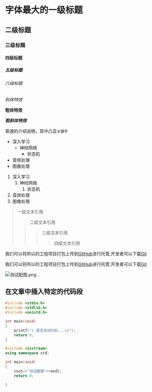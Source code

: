 # 字体最大的一级标题
## 二级标题
### 三级标题
#### 四级标题
##### 五级标题
###### 六级标题

*斜体特效*

**粗体特效**

***粗斜体特效***

普通的介绍说明，其中凸显`关键字`

* 深入学习
	* 神经网络
		* 状态机
* 音频处理
* 图像处理

1. 深入学习
	1. 神经网络
		1. 状态机
2. 音频处理
3. 图像处理

> 一级文本引用
>> 二级文本引用
>>> 三级文本引用
>>>> 四级文本引用

我们可以将所以的工程项目打包上传到[GitHub](https://www.github.com "GitHub官方网站")进行托管,开发者可以下载[Git](https://git-scm.com/downloads "Git官方下载入口")

我们可以将所以的工程项目打包上传到[GitHub][1]进行托管,开发者可以下载[Git][2]</br>

[1]:https://www.github.com "GitHub官方网站"
[2]:https://git-scm.com/downloads "Git官方下载入口"

![测试配图.png](https://i.loli.net/2021/11/25/iFx6lOhDtMGLuWv.png "配图")


## 在文章中插入特定的代码段

```c
#include <stdio.h>
#include <stdlib.h>
#include <unistd.h>

int main(void)
{
	printf("c 语言测试代码...\n");
	return 0;
}
```

```cpp
#include <iostream>
using namespace std;

int main(void)
{
	cout<<"测试数据"<<endl;
	return 0;

}
```

